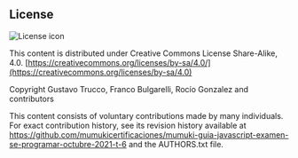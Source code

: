 ## License
![License icon](https://licensebuttons.net/l/by-sa/3.0/88x31.png)

This content is distributed under Creative Commons License Share-Alike, 4.0. [https://creativecommons.org/licenses/by-sa/4.0/](https://creativecommons.org/licenses/by-sa/4.0)

Copyright Gustavo Trucco, Franco Bulgarelli, Rocío Gonzalez and contributors

This content consists of voluntary contributions made by many
individuals. For exact contribution history, see its revision history
available at https://github.com/mumukicertificaciones/mumuki-guia-javascript-examen-se-programar-octubre-2021-t-6 and the AUTHORS.txt file.

